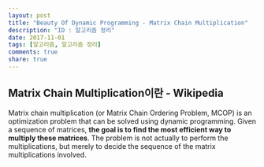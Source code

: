 ```yaml
---
layout: post
title: "Beauty Of Dynamic Programming - Matrix Chain Multiplication"
description: "ID : 알고리즘 정리"
date: 2017-11-01
tags: [알고리즘, 알고리즘 정리]
comments: true
share: true
---
```


<!-- @import "[TOC]" {cmd="toc" depthFrom=1 depthTo=6 orderedList=false} -->


## Matrix Chain Multiplication이란 - Wikipedia
Matrix chain multiplication (or Matrix Chain Ordering Problem, MCOP) is an optimization problem that can be solved using dynamic programming. Given a sequence of matrices, **the goal is to find the most efficient way to multiply these matrices**. The problem is not actually to perform the multiplications, but merely to decide the sequence of the matrix multiplications involved.
